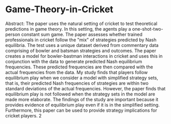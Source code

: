 # Game-Theory-in-Cricket

Abstract: 
The paper uses the natural setting of cricket to test theoretical predictions in game
theory. In this setting, the agents play a one-shot-two-person constant sum game. The paper
assesses whether trained professionals in cricket follow the "mix" of strategies predicted by
Nash equilibria. The test uses a unique dataset derived from commentary data comprising of
bowler and batsman strategies and outcomes. The paper creates a model for bowler-bastman
interactions in cricket and uses this in conjunction with the data to generate predicted Nash
equilibrium frequencies. These predicted frequencies are then compared with the actual
frequencies from the data. My study finds that players follow equilibrium play when we
consider a model with simplified strategy sets, that is, their predicted Nash frequencies of
strategies are within two standard deviations of the actual frequencies. However, the paper
finds that equilibrium play is not followed when the strategy sets in the model are made
more elaborate. The findings of the study are important because it provides evidence of
equilibrium play even if it is in the simplified setting. Furthermore, this paper can be used to
provide strategy implications for cricket players.
2
